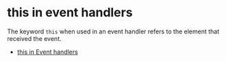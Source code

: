 # this in event handlers

The keyword `this` when used in an event handler refers to the element that received the event.

- [this in Event handlers](https://www.w3schools.com/js/js_this.asp)